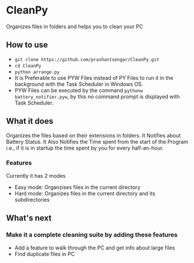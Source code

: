 # CleanPy
Organizes files in folders and helps you to clean your PC

## How to use
- `git clone https://github.com/prashantsengar/CleanPy.git`
- `cd CleanPy`
- `python arrange.py`
- It is Preferable to use PYW Files instead of PY Files to run it in the background with the Task Scheduler in Windows
  OS.
- PYW Files can be executed by the command `pythonw battery_notifier.pyw`, by this no command prompt is displayed with
  Task Scheduler.

## What it does
Organizes the files based on their extensions in folders. It Notifies about Battery Status. It Also Notifies the Time
spent from the start of the Program i.e., if it is in startup the time spent by you for every half-an-hour.

### Features
Currently it has 2 modes

- Easy mode: Organzises files in the current directory
- Hard mode: Organizes files in the current directory and its subdirectories

## What's next

### Make it a complete cleaning suite by adding these features

- Add a feature to walk through the PC and get info about large files
- Find duplicate files in PC

[comment]: <> (### Make a complete PC suite by integrating other features)

[comment]: <> (- Feature to notify the user to take breaks)

[comment]: <> (- Notify about battery percentage as in this &#40;repo&#41;[https://github.com/prashantsengar/BatteryNotifier])

[comment]: <> (- Get info about PC health)
